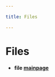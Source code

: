 ```yaml
---

title: Files

---
```



# Files






* **file [mainpage](/versioned_docs/version-22-Feb-2023/unity-api/api/Files/mainpage.md#files-mainpage)** 






